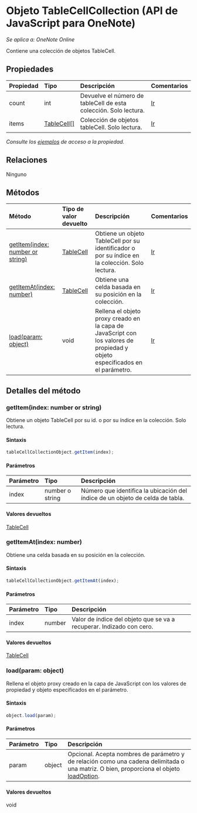 # <a name="tablecellcollection-object-(javascript-api-for-onenote)"></a>Objeto TableCellCollection (API de JavaScript para OneNote)

_Se aplica a: OneNote Online_  


Contiene una colección de objetos TableCell.

## <a name="properties"></a>Propiedades

| Propiedad     | Tipo   |Descripción|Comentarios|
|:---------------|:--------|:----------|:-------|
|count|int|Devuelve el número de tableCell de esta colección. Solo lectura.|[Ir](https://github.com/OfficeDev/office-js-docs/issues/new?title=OneNote-tableCellCollection-count)|
|items|[TableCell[]](tablecell.md)|Colección de objetos tableCell. Solo lectura.|[Ir](https://github.com/OfficeDev/office-js-docs/issues/new?title=OneNote-tableCellCollection-items)|

_Consulte los [ejemplos](#property-access-examples) de acceso a la propiedad._

## <a name="relationships"></a>Relaciones
Ninguno


## <a name="methods"></a>Métodos

| Método           | Tipo de valor devuelto    |Descripción| Comentarios|
|:---------------|:--------|:----------|:-------|
|[getItem(index: number or string)](#getitemindex-number-or-string)|[TableCell](tablecell.md)|Obtiene un objeto TableCell por su identificador o por su índice en la colección. Solo lectura.|[Ir](https://github.com/OfficeDev/office-js-docs/issues/new?title=OneNote-tableCellCollection-getItem)|
|[getItemAt(index: number)](#getitematindex-number)|[TableCell](tablecell.md)|Obtiene una celda basada en su posición en la colección.|[Ir](https://github.com/OfficeDev/office-js-docs/issues/new?title=OneNote-tableCellCollection-getItemAt)|
|[load(param: object)](#loadparam-object)|void|Rellena el objeto proxy creado en la capa de JavaScript con los valores de propiedad y objeto especificados en el parámetro.|[Ir](https://github.com/OfficeDev/office-js-docs/issues/new?title=OneNote-tableCellCollection-load)|

## <a name="method-details"></a>Detalles del método


### <a name="getitem(index:-number-or-string)"></a>getItem(index: number or string)
Obtiene un objeto TableCell por su id. o por su índice en la colección. Solo lectura.

#### <a name="syntax"></a>Sintaxis
```js
tableCellCollectionObject.getItem(index);
```

#### <a name="parameters"></a>Parámetros
| Parámetro    | Tipo   |Descripción|
|:---------------|:--------|:----------|
|index|number o string|Número que identifica la ubicación del índice de un objeto de celda de tabla.|

#### <a name="returns"></a>Valores devueltos
[TableCell](tablecell.md)

### <a name="getitemat(index:-number)"></a>getItemAt(index: number)
Obtiene una celda basada en su posición en la colección.

#### <a name="syntax"></a>Sintaxis
```js
tableCellCollectionObject.getItemAt(index);
```

#### <a name="parameters"></a>Parámetros
| Parámetro    | Tipo   |Descripción|
|:---------------|:--------|:----------|
|index|number|Valor de índice del objeto que se va a recuperar. Indizado con cero.|

#### <a name="returns"></a>Valores devueltos
[TableCell](tablecell.md)

### <a name="load(param:-object)"></a>load(param: object)
Rellena el objeto proxy creado en la capa de JavaScript con los valores de propiedad y objeto especificados en el parámetro.

#### <a name="syntax"></a>Sintaxis
```js
object.load(param);
```

#### <a name="parameters"></a>Parámetros
| Parámetro    | Tipo   |Descripción|
|:---------------|:--------|:----------|
|param|object|Opcional. Acepta nombres de parámetro y de relación como una cadena delimitada o una matriz. O bien, proporciona el objeto [loadOption](loadoption.md).|

#### <a name="returns"></a>Valores devueltos
void
